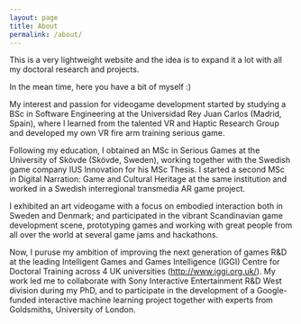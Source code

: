 ```yaml
---
layout: page
title: About
permalink: /about/
---
```


This is a very lightweight website and the idea is to expand it a lot with all my doctoral research and projects.

In the mean time, here you have a bit of myself :)

My interest and passion for videogame development started by studying a BSc in Software Engineering at the Universidad Rey Juan Carlos (Madrid, Spain), where I learned from the talented VR and Haptic Research Group and developed my own VR fire arm training serious game. 

Following my education, I obtained an MSc in Serious Games at the University of Skövde (Skövde, Sweden), working together with the Swedish game company IUS Innovation for his MSc Thesis. I started a second MSc in Digital Narration: Game and Cultural Heritage at the same institution and worked in a Swedish interregional transmedia AR game project. 

I exhibited an art videogame with a focus on embodied interaction both in Sweden and Denmark; and participated in the vibrant Scandinavian game development scene, prototyping games and working with great people from all over the world at several game jams and hackathons.

Now, I puruse my ambition of improving the next generation of games R&D at the leading Intelligent Games and Games Intelligence (IGGI) Centre for Doctoral Training across 4 UK universities (http://www.iggi.org.uk/). My work led me to collaborate with Sony Interactive Entertainment R&D West division during my PhD, and to participate in the development of a Google-funded interactive machine learning project together with experts from Goldsmiths, University of London.
